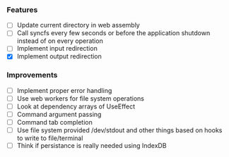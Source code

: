### Features

- [ ] Update current directory in web assembly
- [ ] Call syncfs every few seconds or before the application shutdown instead of on every operation
- [ ] Implement input redirection
- [x] Implement output redirection

### Improvements

- [ ] Implement proper error handling
- [ ] Use web workers for file system operations
- [ ] Look at dependency arrays of UseEffect
- [ ] Command argument passing
- [ ] Command tab completion
- [ ] Use file system provided /dev/stdout and other things based on hooks to write to file/terminal
- [ ] Think if persistance is really needed using IndexDB
